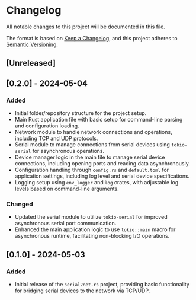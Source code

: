 # Changelog

All notable changes to this project will be documented in this file.

The format is based on [Keep a Changelog](https://keepachangelog.com/en/1.0.0/),
and this project adheres to [Semantic Versioning](https://semver.org/spec/v2.0.0.html).

## [Unreleased]

## [0.2.0] - 2024-05-04

### Added
- Initial folder/repository structure for the project setup.
- Main Rust application file with basic setup for command-line parsing and configuration loading.
- Network module to handle network connections and operations, including TCP and UDP protocols.
- Serial module to manage connections from serial devices using `tokio-serial` for asynchronous operations.
- Device manager logic in the main file to manage serial device connections, including opening ports and reading data asynchronously.
- Configuration handling through `config.rs` and `default.toml` for application settings, including log level and serial device specifications.
- Logging setup using `env_logger` and `log` crates, with adjustable log levels based on command-line arguments.

### Changed
- Updated the serial module to utilize `tokio-serial` for improved asynchronous serial port communication.
- Enhanced the main application logic to use `tokio::main` macro for asynchronous runtime, facilitating non-blocking I/O operations.

## [0.1.0] - 2024-05-03
### Added
- Initial release of the `serial2net-rs` project, providing basic functionality for bridging serial devices to the network via TCP/UDP.